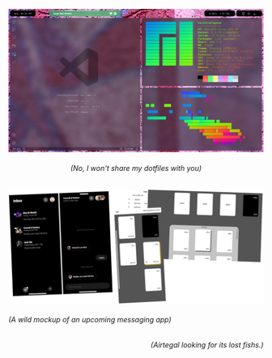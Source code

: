 ![A Screenshot of a Linux Desktop](https://github.com/ItsKerolos/ItsKerolos/raw/master/2020-07-22-174537_1366x768_scrot.png)

<h6 align="center"><i>(No, I won't share my dotfiles with you)</i></h6>

![The sexist app alive](https://github.com/ItsKerolos/ItsKerolos/raw/master/Untitled.png)
<h6 align="left"><i>(A wild mockup of an upcoming messaging app)</i></h6>
<h6 align="right"><i>(Airtegal looking for its lost fishs.)</i></h6>
